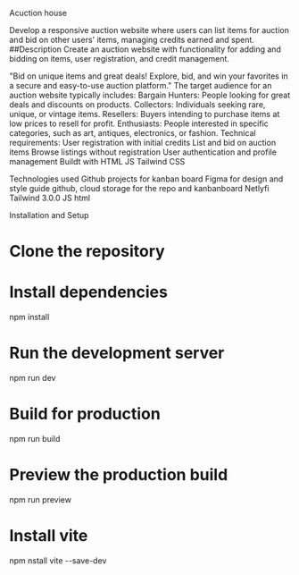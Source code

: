 Acuction house

Develop a responsive auction website where users can list items for auction and bid on other users' items, managing credits earned and spent.
##Description Create an auction website with functionality for adding and bidding on items, user registration, and credit management.


"Bid on unique items and great deals! Explore, bid, and win your favorites in a secure and easy-to-use auction platform."
The target audience for an auction website typically includes:
Bargain Hunters: People looking for great deals and discounts on products.
Collectors: Individuals seeking rare, unique, or vintage items.
Resellers: Buyers intending to purchase items at low prices to resell for profit.
Enthusiasts: People interested in specific categories, such as art, antiques, electronics, or fashion.
Technical requirements:
User registration with initial credits
List and bid on auction items
Browse listings without registration
User authentication and profile management
Buildt with
HTML
JS
Tailwind CSS


Technologies used
Github projects for kanban board
Figma for design and style guide
github, cloud storage for the repo and kanbanboard
Netlyfi
Tailwind 3.0.0
JS
html



Installation and Setup
# Clone the repository


# Install dependencies
npm install

# Run the development server
npm run dev

# Build for production
npm run build

# Preview the production build
npm run preview
# Install vite
npm nstall vite --save-dev  
